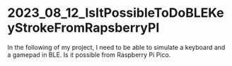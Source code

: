 # 2023_08_12_IsItPossibleToDoBLEKeyStrokeFromRapsberryPI
In the following of my project, I need to be able to simulate a keyboard and a gamepad in BLE. Is it possible from Raspberry Pi Pico.
